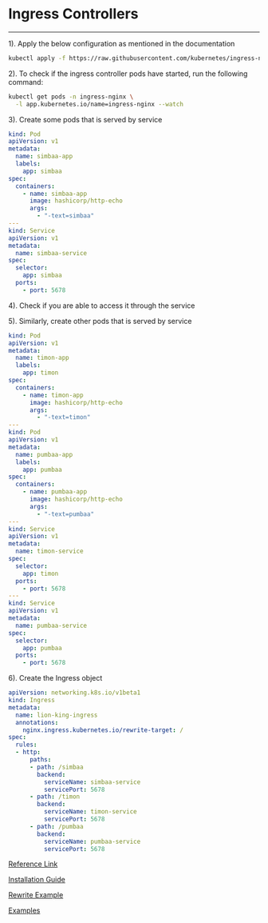 # Ingress Controllers

---

1). Apply the below configuration as mentioned in the documentation

```bash
kubectl apply -f https://raw.githubusercontent.com/kubernetes/ingress-nginx/controller-v0.34.1/deploy/static/provider/baremetal/deploy.yaml
```

2). To check if the ingress controller pods have started, run the following command:

```bash
kubectl get pods -n ingress-nginx \
  -l app.kubernetes.io/name=ingress-nginx --watch
```

3). Create some pods that is served by service

```yml
kind: Pod
apiVersion: v1
metadata:
  name: simbaa-app
  labels:
    app: simbaa
spec:
  containers:
    - name: simbaa-app
      image: hashicorp/http-echo
      args:
        - "-text=simbaa"
---
kind: Service
apiVersion: v1
metadata:
  name: simbaa-service
spec:
  selector:
    app: simbaa
  ports:
    - port: 5678
```

4). Check if you are able to access it through the service

5). Similarly, create other pods that is served by service

```yml
kind: Pod
apiVersion: v1
metadata:
  name: timon-app
  labels:
    app: timon
spec:
  containers:
    - name: timon-app
      image: hashicorp/http-echo
      args:
        - "-text=timon"
---
kind: Pod
apiVersion: v1
metadata:
  name: pumbaa-app
  labels:
    app: pumbaa
spec:
  containers:
    - name: pumbaa-app
      image: hashicorp/http-echo
      args:
        - "-text=pumbaa"
---
kind: Service
apiVersion: v1
metadata:
  name: timon-service
spec:
  selector:
    app: timon
  ports:
    - port: 5678
---
kind: Service
apiVersion: v1
metadata:
  name: pumbaa-service
spec:
  selector:
    app: pumbaa
  ports:
    - port: 5678
```

6). Create the Ingress object

```yml
apiVersion: networking.k8s.io/v1beta1
kind: Ingress
metadata:
  name: lion-king-ingress
  annotations:
    nginx.ingress.kubernetes.io/rewrite-target: /
spec:
  rules:
  - http:
      paths:
      - path: /simbaa
        backend:
          serviceName: simbaa-service
          servicePort: 5678
      - path: /timon
        backend:
          serviceName: timon-service
          servicePort: 5678
      - path: /pumbaa
        backend:
          serviceName: pumbaa-service
          servicePort: 5678
```

[Reference Link](https://github.com/kubernetes/ingress-nginx)

[Installation Guide](https://kubernetes.github.io/ingress-nginx/deploy/#provider-specific-steps)

[Rewrite Example](https://kubernetes.github.io/ingress-nginx/examples/rewrite/)

[Examples](https://kubernetes.github.io/ingress-nginx/examples/)

